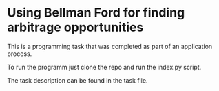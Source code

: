 # Using Bellman Ford for finding arbitrage opportunities

This is a programming task that was completed as part of an application process.

To run the programm just clone the repo and run the index.py script.

The task description can be found in the task file.
